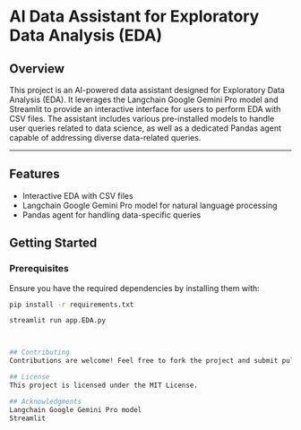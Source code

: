 # AI Data Assistant for Exploratory Data Analysis (EDA)

## Overview

This project is an AI-powered data assistant designed for Exploratory Data Analysis (EDA). It leverages the Langchain Google Gemini Pro model and Streamlit to provide an interactive interface for users to perform EDA with CSV files. The assistant includes various pre-installed models to handle user queries related to data science, as well as a dedicated Pandas agent capable of addressing diverse data-related queries.

---

## Features

- Interactive EDA with CSV files
- Langchain Google Gemini Pro model for natural language processing
- Pandas agent for handling data-specific queries

## Getting Started

### Prerequisites

Ensure you have the required dependencies by installing them with:

```bash
pip install -r requirements.txt

streamlit run app.EDA.py



## Contributing
Contributions are welcome! Feel free to fork the project and submit pull requests.

## License
This project is licensed under the MIT License.

## Acknowledgments
Langchain Google Gemini Pro model
Streamlit
